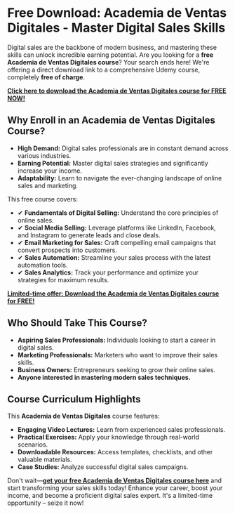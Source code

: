 # Free Download: Academia de Ventas Digitales - Master Digital Sales Skills

Digital sales are the backbone of modern business, and mastering these skills can unlock incredible earning potential. Are you looking for a **free Academia de Ventas Digitales course**? Your search ends here! We're offering a direct download link to a comprehensive Udemy course, completely **free of charge**.

[**Click here to download the Academia de Ventas Digitales course for FREE NOW!**](https://udemywork.com/academia-de-ventas-digitales)

## Why Enroll in an Academia de Ventas Digitales Course?

*   **High Demand:** Digital sales professionals are in constant demand across various industries.
*   **Earning Potential:** Master digital sales strategies and significantly increase your income.
*   **Adaptability:** Learn to navigate the ever-changing landscape of online sales and marketing.

This free course covers:

*   ✔ **Fundamentals of Digital Selling:** Understand the core principles of online sales.
*   ✔ **Social Media Selling:** Leverage platforms like LinkedIn, Facebook, and Instagram to generate leads and close deals.
*   ✔ **Email Marketing for Sales:** Craft compelling email campaigns that convert prospects into customers.
*   ✔ **Sales Automation:** Streamline your sales process with the latest automation tools.
*   ✔ **Sales Analytics:** Track your performance and optimize your strategies for maximum results.

[**Limited-time offer: Download the Academia de Ventas Digitales course for FREE!**](https://udemywork.com/academia-de-ventas-digitales)

## Who Should Take This Course?

*   **Aspiring Sales Professionals:** Individuals looking to start a career in digital sales.
*   **Marketing Professionals:** Marketers who want to improve their sales skills.
*   **Business Owners:** Entrepreneurs seeking to grow their online sales.
*   **Anyone interested in mastering modern sales techniques.**

## Course Curriculum Highlights

This **Academia de Ventas Digitales** course features:

*   **Engaging Video Lectures:** Learn from experienced sales professionals.
*   **Practical Exercises:** Apply your knowledge through real-world scenarios.
*   **Downloadable Resources:** Access templates, checklists, and other valuable materials.
*   **Case Studies:** Analyze successful digital sales campaigns.

Don't wait—**[get your free Academia de Ventas Digitales course here](https://udemywork.com/academia-de-ventas-digitales)** and start transforming your sales skills today! Enhance your career, boost your income, and become a proficient digital sales expert. It's a limited-time opportunity – seize it now!
